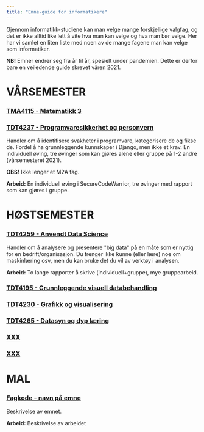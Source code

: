 ```yaml
---
title: "Emne-guide for informatikere"
---
```


Gjennom informatikk-studiene kan man velge mange forskjellige valgfag, og det er ikke alltid like lett å vite hva man kan velge og hva man bør velge. Her har vi samlet en liten liste med noen av de mange fagene man kan velge som informatiker. 

**NB!** Emner endrer seg fra år til år, spesielt under pandemien. Dette er derfor bare en veiledende guide skrevet våren 2021.

VÅRSEMESTER
============

### [TMA4115 - Matematikk 3](https://www.ntnu.no/studier/emner/TMA4115#tab=omEmnet)

### [TDT4237 - Programvaresikkerhet og personvern](https://www.ntnu.no/studier/emner/TDT4237#tab=omEmnet)
Handler om å identifisere svakheter i programvare, kategorisere de og fikse de. Fordel å ha grunnleggende kunnskaper i Django, men ikke et krav. En individuell øving, tre øvinger som kan gjøres alene eller gruppe på 1-2 andre (vårsemesteret 2021). 

**OBS!** Ikke lenger et M2A fag.

**Arbeid:** En individuell øving i SecureCodeWarrior, tre øvinger med rapport som kan gjøres i gruppe. 

HØSTSEMESTER
============

### [TDT4259 - Anvendt Data Science](https://www.ntnu.no/studier/emner/TDT4259#tab=omEmnet)
Handler om å analysere og presentere "big data" på en måte som er nyttig for en bedrift/organisasjon. Du trenger ikke kunne (eller lære) noe om maskinlæring osv, men du kan bruke det du vil av verktøy i analysen.

**Arbeid:** To lange rapporter å skrive (individuell+gruppe), mye gruppearbeid.

### [TDT4195 - Grunnleggende visuell databehandling](https://www.ntnu.no/studier/emner/TDT4195#tab=omEmnet)

### [TDT4230 - Grafikk og visualisering](https://www.ntnu.no/studier/emner/TDT4230#tab=omEmnet)

### [TDT4265 - Datasyn og dyp læring](https://www.ntnu.no/studier/emner/TDT4265#tab=omEmnet)

### [XXX](https://www.ntnu.no/studier/emner/XXX#tab=omEmnet)

### [XXX](https://www.ntnu.no/studier/emner/XXX#tab=omEmnet)


MAL
==================

### [Fagkode - navn på emne](https://www.ntnu.no/studier/emner/FAGKODE#tab=omEmnet)
Beskrivelse av emnet.

**Arbeid:** Beskrivelse av arbeidet